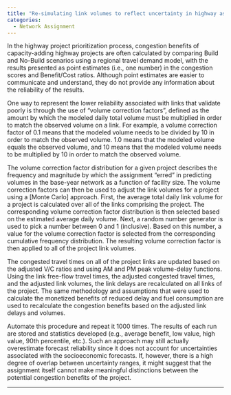 ```yaml
---
title: "Re-simulating link volumes to reflect uncertainty in highway assignment"
categories:
  - Network Assignment
---
```


In the highway project prioritization process, congestion benefits of capacity-adding highway projects are often calculated by comparing Build and No-Build scenarios using a regional travel demand model, with the results presented as point estimates (i.e., one number) in the congestion scores and Benefit/Cost ratios. Although point estimates are easier to communicate and understand, they do not provide any information about the reliability of the results.

One way to represent the lower reliability associated with links that validate poorly is through the use of “volume correction factors”, defined as the amount by which the modeled daily total volume must be multiplied in order to match the observed volume on a link. For example, a volume correction factor of 0.1 means that the modeled volume needs to be divided by 10 in order to match the observed volume. 1.0 means that the modeled volume equals the observed volume, and 10 means that the modeled volume needs to be multiplied by 10 in order to match the observed volume.

The volume correction factor distribution for a given project describes the frequency and magnitude by which the assignment “erred” in predicting volumes in the base-year network as a function of facility size. The volume correction factors can then be used to adjust the link volumes for a project using a \[Monte Carlo\] approach. First, the average total daily link volume for a project is calculated over all of the links comprising the project. The corresponding volume correction factor distribution is then selected based on the estimated average daily volume. Next, a random number generator is used to pick a number between 0 and 1 (inclusive). Based on this number, a value for the volume correction factor is selected from the corresponding cumulative frequency distribution. The resulting volume correction factor is then applied to all of the project link volumes.

The congested travel times on all of the project links are updated based on the adjusted V/C ratios and using AM and PM peak volume-delay functions. Using the link free-flow travel times, the adjusted congested travel times, and the adjusted link volumes, the link delays are recalculated on all links of the project. The same methodology and assumptions that were used to calculate the monetized benefits of reduced delay and fuel consumption are used to recalculate the congestion benefits based on the adjusted link delays and volumes.

Automate this procedure and repeat it 1000 times. The results of each run are stored and statistics developed (e.g., average benefit, low value, high value, 90th percentile, etc.).
Such an approach may still actually overestimate forecast reliability since it does not account for uncertainties associated with the socioeconomic forecasts. If, however, there is a high degree of overlap between uncertainty ranges, it might suggest that the assignment itself cannot make meaningful distinctions between the potential congestion benefits of the project.

------------------------------------------------------------------------

